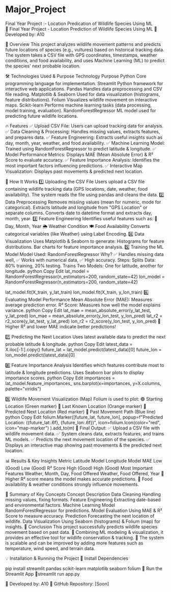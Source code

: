 # Major_Project
Final Year Project :- Location Predication of Wildlife Species Using ML
<br>
📌 Final Year Project - Location Prediction of Wildlife Species Using ML
🚀 Developed by: A10

📖 Overview
This project analyzes wildlife movement patterns and predicts future locations of species (e.g., vultures) based on historical tracking data.
The system takes a CSV file with GPS coordinates, timestamps, weather conditions, and food availability, and uses Machine Learning (ML) to predict the species' next probable location.

🛠️ Technologies Used & Purpose
Technology	Purpose
Python	Core programming language for implementation.
Streamlit	Python framework for interactive web applications.
Pandas	Handles data preprocessing and CSV file reading.
Matplotlib & Seaborn	Used for data visualization (histograms, feature distributions).
Folium	Visualizes wildlife movement on interactive maps.
Scikit-learn	Performs machine learning tasks (data processing, model training, evaluation).
RandomForestRegressor	ML model used for predicting future wildlife locations.

🔥 Features
✅ Upload CSV File: Users can upload tracking data for analysis.
✅ Data Cleaning & Processing: Handles missing values, extracts features, and prepares data.
✅ Feature Engineering: Extracts useful insights such as day, month, year, weather, and food availability.
✅ Machine Learning Model: Trained using RandomForestRegressor to predict latitude & longitude.
✅ Model Performance Metrics: Displays MAE (Mean Absolute Error) & R² Score to evaluate accuracy.
✅ Feature Importance Analysis: Identifies the most important factors influencing predictions.
✅ Interactive Map Visualization: Displays past movements & predicted next location.

📌 How It Works
1️⃣ Uploading the CSV File
Users upload a CSV file containing wildlife tracking data (GPS locations, date, weather, food availability).
The system reads the file using pandas and cleans the data.
2️⃣ Data Preprocessing
Removes missing values (mean for numeric, mode for categorical).
Extracts latitude and longitude from "GPS Location" or separate columns.
Converts date to datetime format and extracts day, month, year.
3️⃣ Feature Engineering
Identifies useful features such as:
📍 Day, Month, Year
🌦 Weather Condition
🍽 Food Availability
Converts categorical variables (like Weather) using Label Encoding.
4️⃣ Data Visualization
Uses Matplotlib & Seaborn to generate:
Histograms for feature distributions.
Bar charts for feature importance analysis.
5️⃣ Training the ML Model
Model Used: RandomForestRegressor
Why? ✅ Handles missing data well, ✅ Works with numerical data, ✅ High accuracy.
Steps:
Splits Data: 80% training, 20% testing.
Trains Two Models: One for latitude, another for longitude.
python
Copy
Edit
lat_model = RandomForestRegressor(n_estimators=200, random_state=42)
lon_model = RandomForestRegressor(n_estimators=200, random_state=42)

lat_model.fit(X_train, y_lat_train)
lon_model.fit(X_train, y_lon_train)
6️⃣ Evaluating Model Performance
Mean Absolute Error (MAE): Measures average prediction error.
R² Score: Measures how well the model explains variance.
python
Copy
Edit
lat_mae = mean_absolute_error(y_lat_test, y_lat_pred)
lon_mae = mean_absolute_error(y_lon_test, y_lon_pred)
lat_r2 = r2_score(y_lat_test, y_lat_pred)
lon_r2 = r2_score(y_lon_test, y_lon_pred)
📌 Higher R² and lower MAE indicate better predictions!

7️⃣ Predicting the Next Location
Uses latest available data to predict the next probable latitude & longitude.
python
Copy
Edit
latest_data = X.iloc[-1:].copy()
future_lat = lat_model.predict(latest_data)[0]
future_lon = lon_model.predict(latest_data)[0]

8️⃣ Feature Importance Analysis
Identifies which features contribute most to latitude & longitude predictions.
Uses Seaborn bar plots to display importance scores.
python
Copy
Edit
importances = lat_model.feature_importances_
sns.barplot(x=importances, y=X.columns, palette="viridis")

9️⃣ Wildlife Movement Visualization (Map)
Folium is used to plot:
🟢 Starting Location (Green marker)
🔶 Last Known Location (Orange marker)
🔴 Predicted Next Location (Red marker)
🔵 Past Movement Path (Blue line)
python
Copy
Edit
folium.Marker([future_lat, future_lon], 
    popup=f"Predicted Location: ({future_lat:.6f}, {future_lon:.6f})",
    icon=folium.Icon(color="red", icon="map-marker")
).add_to(m)
🔹 Final Output:
✅ Upload a CSV file with wildlife movement data.
✅ System cleans data, extracts features, and trains ML models.
✅ Predicts the next movement location of the species.
✅ Displays an interactive map showing past movements & the predicted next location.

📊 Results & Key Insights
Metric	Latitude Model	Longitude Model
MAE	Low (Good)	Low (Good)
R² Score	High (Good)	High (Good)
Most Important Features	Weather, Month, Day, Food Offered	Weather, Food Offered, Year
🔹 Higher R² score means the model makes accurate predictions.
🔹 Food availability & weather conditions strongly influence movements.

📌 Summary of Key Concepts
Concept	Description
Data Cleaning	Handling missing values, fixing formats.
Feature Engineering	Extracting date-based and environmental factors.
Machine Learning Model	RandomForestRegressor for predictions.
Model Evaluation	Using MAE & R² Score to measure accuracy.
Prediction	Forecasting the next location of wildlife.
Data Visualization	Using Seaborn (histograms) & Folium (map) for insights.
📢 Conclusion
This project successfully predicts wildlife species movement based on past data.
🔹 Combining ML modeling & visualization, it provides an effective tool for wildlife conservation & tracking.
🔹 The system is scalable and can be improved by adding more features such as temperature, wind speed, and terrain data.


💡 Installation & Running the Project
🔹 Install Dependencies

pip install streamlit pandas scikit-learn matplotlib seaborn folium
🔹 Run the Streamlit App
🔹streamlit run app.py

🚀 Developed by: A10
🔗 GitHub Repository: [Soon]

